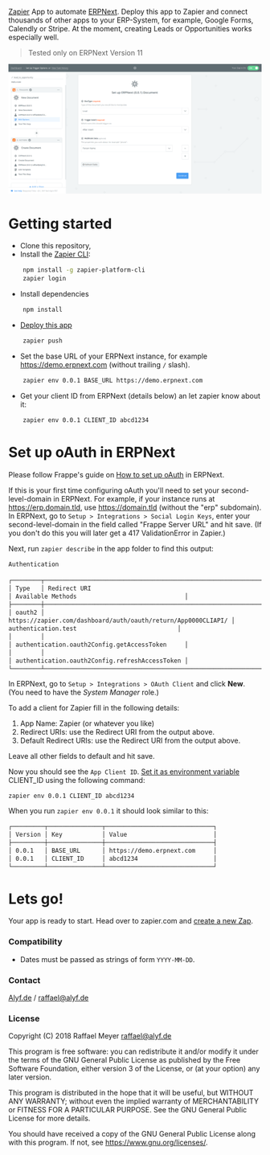 [Zapier](https://zapier.com) App to automate [ERPNext](https://erpnext.com). Deploy this app to Zapier and connect thousands of other apps to your ERP-System, for example, Google Forms, Calendly or Stripe. At the moment, creating Leads or Opportunities works especially well.

> Tested only on ERPNext Version 11

![Zapier Screenshot](/img/zap_trigger.png)

# Getting started

* Clone this repository,
* Install the [Zapier CLI](https://zapier.com/developer/documentation/v2/getting-started-cli/#installing-the-cli):
```bash
    npm install -g zapier-platform-cli
    zapier login
```
* Install dependencies
```bash
    npm install
```
* [Deploy this app](https://zapier.com/developer/documentation/v2/getting-started-cli/#deploying-an-app)
```bash
    zapier push
```
* Set the base URL of your ERPNext instance, for example https://demo.erpnext.com (without trailing `/` slash).
```bash
    zapier env 0.0.1 BASE_URL https://demo.erpnext.com
```
* Get your client ID from ERPNext (details below) an let zapier know about it:
```bash
    zapier env 0.0.1 CLIENT_ID abcd1234
```

# Set up oAuth in ERPNext
Please follow Frappe's guide on [How to set up oAuth](https://frappe.io/docs/user/en/guides/integration/how_to_set_up_oauth) in ERPNext.

If this is your first time configuring oAuth you'll need to set your second-level-domain in ERPNext. For example, if your instance runs at https://erp.domain.tld, use https://domain.tld (without the "erp" subdomain). In ERPNext, go to `Setup > Integrations > Social Login Keys`, enter your second-level-domain in the field called "Frappe Server URL" and hit save. (If you don't do this you will later get a 417 ValidationError in Zapier.)

Next, run `zapier describe` in the app folder to find this output: 

```
Authentication

┌────────┬───────────────────────────────────────────────────────────────┬────────────────────────────────────────────────┐
│ Type   │ Redirect URI                                                  │ Available Methods                              │
├────────┼───────────────────────────────────────────────────────────────┼────────────────────────────────────────────────┤
│ oauth2 │ https://zapier.com/dashboard/auth/oauth/return/App0000CLIAPI/ │ authentication.test                            │
│        │                                                               │ authentication.oauth2Config.getAccessToken     │
│        │                                                               │ authentication.oauth2Config.refreshAccessToken │
└────────┴───────────────────────────────────────────────────────────────┴────────────────────────────────────────────────┘
```

In ERPNext, go to `Setup > Integrations > OAuth Client` and click **New**. (You need to have the *System Manager* role.)

To add a client for Zapier fill in the following details:

1. App Name: Zapier (or whatever you like)
2. Redirect URIs: use the Redirect URI from the output above.
3. Default Redirect URIs: use the Redirect URI from the output above.

Leave all other fields to default and hit save.

Now you should see the `App Client ID`. [Set it as environment variable](https://zapier.github.io/zapier-platform-cli/#testing--environment-variables) CLIENT_ID using the following command:

```bash
zapier env 0.0.1 CLIENT_ID abcd1234
```

When you run `zapier env 0.0.1` it should look similar to this:

```
┌─────────┬───────────────┬──────────────────────────────┐
│ Version │ Key           │ Value                        │
├─────────┼───────────────┼──────────────────────────────┤
│ 0.0.1   │ BASE_URL      │ https://demo.erpnext.com     │
│ 0.0.1   │ CLIENT_ID     │ abcd1234                     │
└─────────┴───────────────┴──────────────────────────────┘
```

# Lets go!

Your app is ready to start. Head over to zapier.com and [create a new Zap](https://zapier.com/app/editor/).

### Compatibility

* Dates must be passed as strings of form `YYYY-MM-DD`.

### Contact

[Alyf.de](https://alyf.de) / [raffael@alyf.de](mailto:raffael@alyf.de)

### License

Copyright (C) 2018 Raffael Meyer <raffael@alyf.de>

This program is free software: you can redistribute it and/or modify it under the terms of the GNU General Public License as published by the Free Software Foundation, either version 3 of the License, or (at your option) any later version.

This program is distributed in the hope that it will be useful, but WITHOUT ANY WARRANTY; without even the implied warranty of MERCHANTABILITY or FITNESS FOR A PARTICULAR PURPOSE. See the GNU General Public License for more details.

You should have received a copy of the GNU General Public License along with this program. If not, see <https://www.gnu.org/licenses/>.
